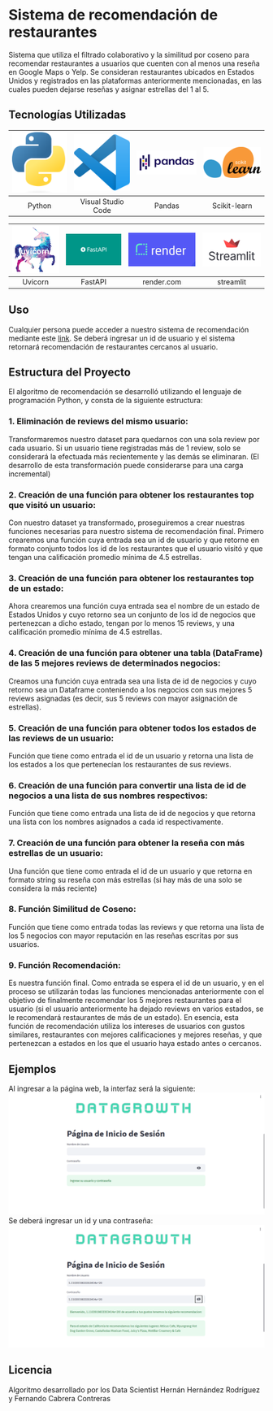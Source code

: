 # Sistema de recomendación de restaurantes

Sistema que utiliza el filtrado colaborativo y la similitud por coseno para recomendar restaurantes a usuarios que cuenten con al menos una
reseña en Google Maps o Yelp. Se consideran restaurantes ubicados en Estados Unidos y registrados en las plataformas anteriormente mencionadas,
en las cuales pueden dejarse reseñas y asignar estrellas del 1 al 5.

## Tecnologías Utilizadas

| ![Imagen 1](https://github.com/hernandroz/testeo13ago2023/blob/main/imagenes_readme/Python-logo-notext.png) | ![Imagen 2](https://github.com/hernandroz/testeo13ago2023/blob/main/imagenes_readme/Visual_Studio_Code_1.35_icon.svg.png) | ![Imagen 3](https://github.com/hernandroz/testeo13ago2023/blob/main/imagenes_readme/Pandas_logo.svg.png) | ![Imagen 4](https://github.com/hernandroz/testeo13ago2023/blob/main/imagenes_readme/2560px-Scikit_learn_logo_small.svg.png) 
|:-----------------------:|:-----------------------:|:-----------------------:|:-----------------------:|
|    Python        |    Visual Studio Code        |    Pandas        |    Scikit-learn        

| ![Imagen 4](https://github.com/hernandroz/testeo13ago2023/blob/main/imagenes_readme/uvicorn.png) | ![Imagen 5](https://github.com/hernandroz/testeo13ago2023/blob/main/imagenes_readme/1_UQpQJjVtSuUFxXmb64hqYw.png) | ![Imagen 6](https://github.com/hernandroz/testeo13ago2023/blob/main/imagenes_readme/MRd3wYu7.png) | ![Imagen 7](https://github.com/hernandroz/testeo13ago2023/blob/main/imagenes_readme/image27_frqkzv.png) |
|:-----------------------:|:-----------------------:|:-----------------------:|:-----------------------:|
|    Uvicorn        |    FastAPI        |    render.com        |    streamlit        


## Uso

Cualquier persona puede acceder a nuestro sistema de recomendación mediante este [link](https://prueba13ago2023.onrender.com/docs).
Se deberá ingresar un id de usuario y el sistema retornará recomendación de restaurantes cercanos al usuario.

## Estructura del Proyecto

El algoritmo de recomendación se desarrolló utilizando el lenguaje de programación Python, y consta de la siguiente estructura:

### 1. Eliminación de reviews del mismo usuario: 
Transformaremos nuestro dataset para quedarnos con una sola review por cada usuario.
Si un usuario tiene registradas más de 1 review, solo se considerará la efectuada más recientemente y las demás se eliminaran.
(El desarrollo de esta transformación puede considerarse para una carga incremental)

### 2. Creación de una función para obtener los restaurantes top que visitó un usuario: 
Con nuestro dataset ya transformado, proseguiremos a crear nuestras funciones necesarias para nuestro sistema de
recomendación final. Primero crearemos una función cuya entrada sea un id de usuario y que retorne en formato conjunto 
todos los id de los restaurantes que el usuario visitó y que tengan una calificación promedio mínima de 4.5 estrellas.

### 3. Creación de una función para obtener los restaurantes top de un estado:
Ahora crearemos una función cuya entrada sea el nombre de un estado de Estados Unidos y cuyo retorno sea un conjunto de los
id de negocios que pertenezcan a dicho estado, tengan por lo menos 15 reviews, y una calificación promedio mínima de 4.5 estrellas.

### 4. Creación de una función para obtener una tabla (DataFrame) de las 5 mejores reviews de determinados negocios:
Creamos una función cuya entrada sea una lista de id de negocios y cuyo retorno sea un Dataframe conteniendo a los negocios con sus
mejores 5 reviews asignadas (es decir, sus 5 reviews con mayor asignación de estrellas).

### 5. Creación de una función para obtener todos los estados de las reviews de un usuario:
Función que tiene como entrada el id de un usuario y retorna una lista de los estados a los que pertenecían los restaurantes
de sus reviews.

### 6. Creación de una función para convertir una lista de id de negocios a una lista de sus nombres respectivos:
Función que tiene como entrada una lista de id de negocios y que retorna una lista con los nombres asignados a cada id
respectivamente.

### 7. Creación de una función para obtener la reseña con más estrellas de un usuario:
Una función que tiene como entrada el id de un usuario y que retorna en formato string su reseña con más estrellas 
(si hay más de una solo se considera la más reciente)


### 8. Función Similitud de Coseno:
Función que tiene como entrada todas las reviews y que retorna una lista de los 5 negocios con mayor reputación
en las reseñas escritas por sus usuarios.

### 9. Función Recomendación:
Es nuestra función final. Como entrada se espera el id de un usuario, y en el proceso se utilizarán todas las funciones mencionadas
anteriormente con el objetivo de finalmente recomendar los 5 mejores restaurantes para el usuario (si el usuario anteriormente ha
dejado reviews en varios estados, se le recomendará restaurantes de más de un estado). En esencia, esta función de recomendación 
utiliza los intereses de usuarios con gustos similares, restaurantes con mejores calificaciones y mejores reseñas, y que pertenezcan a
estados en los que el usuario haya estado antes o cercanos.



## Ejemplos

Al ingresar a la página web, la interfaz será la siguiente:
![Captura_pantalla1](https://github.com/hernandroz/testeo13ago2023/blob/main/imagenes_readme/web_1.png)
Se deberá ingresar un id y una contraseña:
![Captuda_pantalla2](https://github.com/hernandroz/testeo13ago2023/blob/main/imagenes_readme/web_2.png)

## Licencia

Algoritmo desarrollado  por los Data Scientist Hernán Hernández Rodríguez y Fernando Cabrera Contreras 
